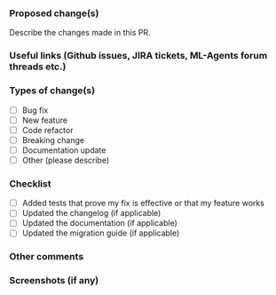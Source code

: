 ### Proposed change(s)

Describe the changes made in this PR.

### Useful links (Github issues, JIRA tickets, ML-Agents forum threads etc.)


### Types of change(s)

- [ ] Bug fix
- [ ] New feature
- [ ] Code refactor
- [ ] Breaking change
- [ ] Documentation update
- [ ] Other (please describe)

### Checklist
- [ ] Added tests that prove my fix is effective or that my feature works
- [ ] Updated the changelog (if applicable)
- [ ] Updated the documentation (if applicable)
- [ ] Updated the migration guide (if applicable)

### Other comments

### Screenshots (if any)
```
